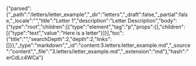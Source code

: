 {"parsed":{"_path":"/letters/letter_example","_dir":"letters","_draft":false,"_partial":false,"_locale":"","title":"Letter 1","description":"Letter Description","body":{"type":"root","children":[{"type":"element","tag":"p","props":{},"children":[{"type":"text","value":"Here is a letter"}]}],"toc":{"title":"","searchDepth":2,"depth":2,"links":[]}},"_type":"markdown","_id":"content:3.letters:letter_example.md","_source":"content","_file":"3.letters/letter_example.md","_extension":"md"},"hash":"erCdLc4WCa"}